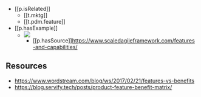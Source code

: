 


- [[p.isRelated]] 
  - [[t.mktg]]
  - [[t.pdm.feature]]
- [[p.hasExample]]
  - ![](/assets/images/2022-04-15-18-03-44.png)
    - [[p.hasSource]]https://www.scaledagileframework.com/features-and-capabilities/


## Resources

- https://www.wordstream.com/blog/ws/2017/02/21/features-vs-benefits
- https://blog.servify.tech/posts/product-feature-benefit-matrix/

